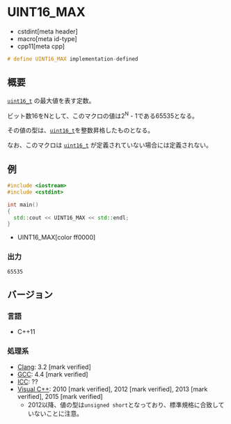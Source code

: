 # UINT16_MAX
* cstdint[meta header]
* macro[meta id-type]
* cpp11[meta cpp]

```cpp
# define UINT16_MAX implementation-defined
```

## 概要
[`uint16_t`](uint16_t.md) の最大値を表す定数。

ビット数16をNとして、このマクロの値は2<sup>N</sup> - 1である65535となる。

その値の型は、[`uint16_t`](uint16_t.md)を整数昇格したものとなる。

なお、このマクロは [`uint16_t`](uint16_t.md) が定義されていない場合には定義されない。

## 例
```cpp example
#include <iostream>
#include <cstdint>

int main()
{
  std::cout << UINT16_MAX << std::endl;
}
```
* UINT16_MAX[color ff0000]

### 出力
```
65535
```


## バージョン
### 言語
- C++11

### 処理系
- [Clang](/implementation.md#clang): 3.2 [mark verified]
- [GCC](/implementation.md#gcc): 4.4 [mark verified]
- [ICC](/implementation.md#icc): ??
- [Visual C++](/implementation.md#visual_cpp): 2010 [mark verified], 2012 [mark verified], 2013 [mark verified], 2015 [mark verified]
	- 2012以降、値の型は`unsigned short`となっており、標準規格に合致していないことに注意。

